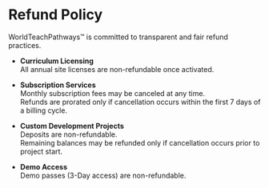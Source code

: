 # Refund Policy

WorldTeachPathways™ is committed to transparent and fair refund practices.

- **Curriculum Licensing**  
  All annual site licenses are non-refundable once activated.  

- **Subscription Services**  
  Monthly subscription fees may be canceled at any time.  
  Refunds are prorated only if cancellation occurs within the first 7 days of a billing cycle.  

- **Custom Development Projects**  
  Deposits are non-refundable.  
  Remaining balances may be refunded only if cancellation occurs prior to project start.  

- **Demo Access**  
  Demo passes (3-Day access) are non-refundable.  
